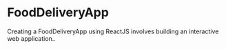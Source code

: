 # FoodDeliveryApp
Creating a FoodDeliveryApp using ReactJS involves building an interactive web application.. 
